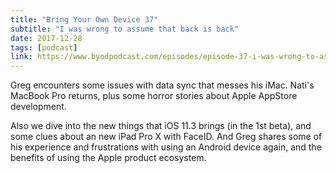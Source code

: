 ```yaml
---
title: "Bring Your Own Device 37"
subtitle: "I was wrong to assume that back is back"
date: 2017-12-28
tags: [podcast]
link: https://www.byodpodcast.com/episodes/episode-37-i-was-wrong-to-assume-that-back-is-back/27/1/2018
---
```

Greg encounters some issues with data sync that messes his iMac. Nati's MacBook Pro returns, plus some horror stories about Apple AppStore development.

Also we dive into the new things that iOS 11.3 brings (in the 1st beta), and some clues about an new iPad Pro X with FaceID. And Greg shares some of his experience and frustrations with using an Android device again, and the benefits of using the Apple product ecosystem.